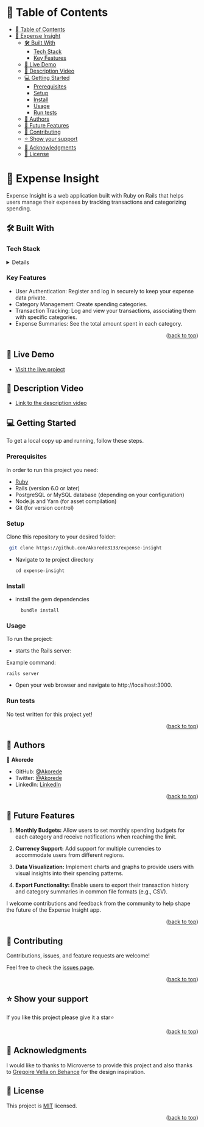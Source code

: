 # 📗 Table of Contents

- [📗 Table of Contents](#-table-of-contents)
- [📖 Expense Insight ](#-expense-insight-)
  - [🛠 Built With ](#-built-with-)
    - [Tech Stack ](#tech-stack-)
    - [Key Features ](#key-features-)
  - [🚀 Live Demo ](#-live-demo-)
  - [🚀 Description Video](#-description-video)
  - [💻 Getting Started ](#-getting-started-)
    - [Prerequisites](#prerequisites)
    - [Setup](#setup)
    - [Install](#install)
    - [Usage](#usage)
    - [Run tests](#run-tests)
  - [👥 Authors ](#-authors-)
  - [🔭 Future Features ](#-future-features-)
  - [🤝 Contributing ](#-contributing-)
  - [⭐️ Show your support ](#️-show-your-support-)
  - [🙏 Acknowledgments ](#-acknowledgments-)
  - [📝 License ](#-license-)

# 📖 Expense Insight <a name="about-project"></a>
Expense Insight is a web application built with Ruby on Rails that helps users manage their expenses by tracking transactions and categorizing spending.

## 🛠 Built With <a name="built-with"></a>

### Tech Stack <a name="tech-stack"></a>

<details>
  <ul>
    <li>
      <a href="https://www.ruby-lang.org/en/">Ruby</a>
    </li>
     <li>
      <a href="https://rubyonrails.org/">Ruby on rails </a>
    </li>
     <li>
      <a href="https://www.postgresql.org/">PostgresQL</a>
    </li>
  </ul>
</details>

### Key Features <a name="key-features"></a>

- User Authentication: Register and log in securely to keep your expense data private.
- Category Management: Create spending categories.
- Transaction Tracking: Log and view your transactions, associating them with specific categories.
- Expense Summaries: See the total amount spent in each category.
<p align="right">(<a href="#readme-top">back to top</a>)</p>

## 🚀 Live Demo <a name="live-demo"></a>

- [Visit the live project](https://expense-insight.onrender.com/)

## 🚀 Description Video<a name="video-demo"></a>

- [Link to the description video](https://www.loom.com/share/245eae3029a24fa6a0062c5d11d19ed3)



## 💻 Getting Started <a name="getting-started"></a>

To get a local copy up and running, follow these steps.

### Prerequisites

In order to run this project you need:
- [ Ruby](https://www.ruby-lang.org/en/documentation/installation/)
- Rails (version 6.0 or later)
- PostgreSQL or MySQL database (depending on your configuration)
- Node.js and Yarn (for asset compilation)
- Git (for version control)

### Setup

Clone this repository to your desired folder:

```sh
 git clone https://github.com/Akorede3133/expense-insight
```
- Navigate to te project directory
  
  ```
  cd expense-insight

  ```

### Install

- install the gem dependencies
  
  ```
    bundle install

  ```
### Usage

To run the project:
-  starts the Rails server:

Example command:

```
rails server

```
- Open your web browser and navigate to http://localhost:3000.

### Run tests

No test written for this project yet!

<p align="right">(<a href="#readme-top">back to top</a>)</p>

## 👥 Authors <a name="authors"></a>

👤 **Akorede**

- GitHub: [@Akorede](https://github.com/Akorede3133)
- Twitter: [@Akorede](https://twitter.com/SaheedAkorede7)
- LinkedIn: [LinkedIn](https://www.linkedin.com/in/akorede)

<p align="right">(<a href="#readme-top">back to top</a>)</p>

## 🔭 Future Features <a name="future-features"></a>

1. **Monthly Budgets:** Allow users to set monthly spending budgets for each category and receive notifications when reaching the limit.

2. **Currency Support:** Add support for multiple currencies to accommodate users from different regions.

3. **Data Visualization:** Implement charts and graphs to provide users with visual insights into their spending patterns.

4. **Export Functionality:** Enable users to export their transaction history and category summaries in common file formats (e.g., CSV).


I welcome contributions and feedback from the community to help shape the future of the Expense Insight app.

<p align="right">(<a href="#readme-top">back to top</a>)</p>

## 🤝 Contributing <a name="contributing"></a>

Contributions, issues, and feature requests are welcome!

Feel free to check the [issues page](https://github.com/Akorede3133/expense-insight/issues).

<p align="right">(<a href="#readme-top">back to top</a>)</p>

## ⭐️ Show your support <a name="support"></a>

If you like this project please give it a star⭐️

<p align="right">(<a href="#readme-top">back to top</a>)</p>

## 🙏 Acknowledgments <a name="acknowledgements"></a>

I would like to thanks to Microverse to provide this project and also thanks to  [Gregoire Vella on Behance](https://www.behance.net/gallery/19759151/Snapscan-iOs-design-and-branding?tracking_source=) for the design inspiration.

## 📝 License <a name="license"></a>

This project is [MIT](./LICENSE) licensed.

<p align="right">
(<a href="#readme-top">back to top</a>)</p>